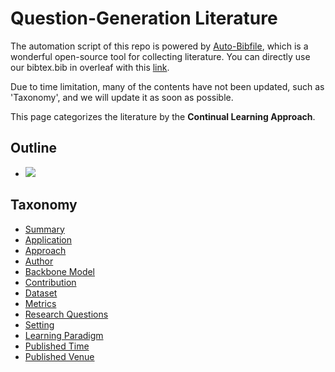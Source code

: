 # Question-Generation Literature 
The automation script of this repo is powered by [Auto-Bibfile](https://github.com/wutong8023/Auto-Bibfile.git), which is a wonderful open-source tool for collecting literature. You can directly use our bibtex.bib in overleaf with this [link](https://www.overleaf.com/read/rgscdxhxbwhp).

Due to time limitation, many of the contents have not been updated, such as 'Taxonomy', and we will update it as soon as possible.

This page categorizes the literature by the **Continual Learning Approach**.

## Outline 
- [![](https://img.shields.io/badge/Hyperlink-green)](https://github.com/bisheng/QGpapers/blob/master/QG/approach/README.md#hyperlink)
## Taxonomy 
- [Summary](https://github.com/bisheng/QGpapers/blob/master/QG/./)
- [Application](https://github.com/bisheng/QGpapers/blob/master/QG/application)
- [Approach](https://github.com/bisheng/QGpapers/blob/master/QG/approach)
- [Author](https://github.com/bisheng/QGpapers/blob/master/QG/author)
- [Backbone Model](https://github.com/bisheng/QGpapers/blob/master/QG/backbone_model)
- [Contribution](https://github.com/bisheng/QGpapers/blob/master/QG/contribution)
- [Dataset](https://github.com/bisheng/QGpapers/blob/master/QG/dataset)
- [Metrics](https://github.com/bisheng/QGpapers/blob/master/QG/metrics)
- [Research Questions](https://github.com/bisheng/QGpapers/blob/master/QG/research_question)
- [Setting](https://github.com/bisheng/QGpapers/blob/master/QG/setting)
- [Learning Paradigm](https://github.com/bisheng/QGpapers/blob/master/QG/supervision)
- [Published Time](https://github.com/bisheng/QGpapers/blob/master/QG/time)
- [Published Venue](https://github.com/bisheng/QGpapers/blob/master/QG/venue)
